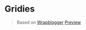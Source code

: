 # Gridies

> Based on [Wrapblogger](https://wrapblogger.github.io/)
> [Preview](https://gridies.blogspot.com/)
